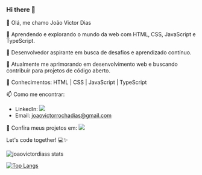 ### Hi there 👋

👋 Olá, me chamo João Victor Dias

🚀 Aprendendo e explorando o mundo da web com HTML, CSS, JavaScript e TypeScript.

💼 Desenvolvedor aspirante em busca de desafios e aprendizado contínuo.

🌱 Atualmente me aprimorando em desenvolvimento web e buscando contribuir para projetos de código aberto.

🔧 Conhecimentos: HTML | CSS | JavaScript | TypeScript

📫 Como me encontrar:
   - LinkedIn:  <a href="https://www.linkedin.com/in/jo%C3%A3o-victor-dias-4235a52aa/"><img src="https://img.shields.io/badge/LinkedIn-0077B5?style=for-the-badge&logo=linkedin&logoColor=white"></a>
   - Email: joaovictorrochadias@gmail.com

🔗 Confira meus projetos em:  <a href="https://github.com/joaovictordiass?tab=repositories)https://github.com/joaovictordiass?tab=repositories"><img src="https://img.shields.io/badge/GitHub-100000?style=for-the-badge&logo=github&logoColor=white"></a>

Let's code together! 💻✨

![joaovictordiass stats](https://github-readme-stats.vercel.app/api?username=joaovictordiass&show_icons=true&theme=dracula)

[![Top Langs](https://github-readme-stats.vercel.app/api/top-langs/?username=joaovictordiass)](https://github.com/anuraghazra/github-readme-stats)
